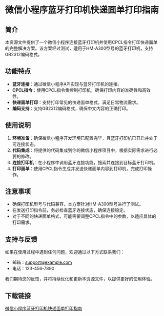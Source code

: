 # 微信小程序蓝牙打印机快递面单打印指南

## 简介
本资源文件提供了一个微信小程序连接蓝牙打印机并使用CPCL指令打印快递面单的完整解决方案。该方案经过测试，适用于HM-A300型号的蓝牙打印机，支持GB2312编码格式。

## 功能特点
- **蓝牙连接**：通过微信小程序API实现与蓝牙打印机的连接。
- **CPCL指令**：使用CPCL指令集控制打印机，确保打印内容的准确性和高效性。
- **快递面单打印**：支持打印常见的快递面单格式，满足日常物流需求。
- **编码支持**：支持GB2312编码格式，确保中文内容的正确打印。

## 使用说明
1. **环境准备**：确保微信小程序开发环境已配置完毕，且蓝牙打印机已开启并处于可连接状态。
2. **代码集成**：将提供的代码集成到你的微信小程序项目中，根据实际需求进行必要的修改。
3. **连接打印机**：在小程序中调用蓝牙连接功能，搜索并连接到目标蓝牙打印机。
4. **打印面单**：使用CPCL指令生成并发送快递面单内容到打印机，完成打印操作。

## 注意事项
- 确保打印机型号与代码兼容，本方案针对HM-A300型号进行了测试。
- 在发送打印指令前，务必检查蓝牙连接状态，确保连接稳定。
- 对于不同的快递面单格式，可能需要调整CPCL指令中的参数，以适应具体的打印需求。

## 支持与反馈
如果在使用过程中遇到任何问题，欢迎通过以下方式联系我们：
- 邮箱：support@example.com
- 电话：123-456-7890

我们期待您的反馈，并将持续优化和更新本资源文件，以提供更好的使用体验。

## 下载链接

[微信小程序蓝牙打印机快递面单打印指南](https://pan.quark.cn/s/950cc565d495)